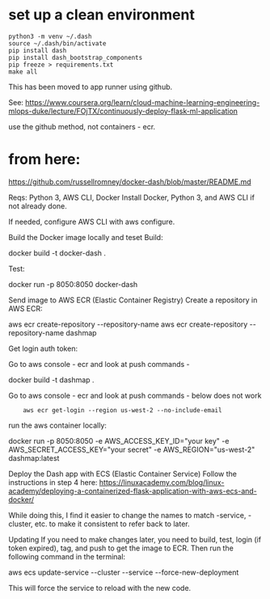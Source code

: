 
# set up a clean environment

```
python3 -m venv ~/.dash
source ~/.dash/bin/activate
pip install dash
pip install dash_bootstrap_components
pip freeze > requirements.txt
make all
```
This has been moved to app runner using github. 

See:  https://www.coursera.org/learn/cloud-machine-learning-engineering-mlops-duke/lecture/FOjTX/continuously-deploy-flask-ml-application

use the github method, not containers - ecr.

#  from here:

https://github.com/russellromney/docker-dash/blob/master/README.md


Reqs: Python 3, AWS CLI, Docker
Install Docker, Python 3, and AWS CLI if not already done.

If needed, configure AWS CLI with aws configure.

Build the Docker image locally and teset
Build:

docker build -t docker-dash .

Test:

docker run -p 8050:8050 docker-dash

Send image to AWS ECR (Elastic Container Registry)
Create a repository in AWS ECR:

aws ecr create-repository --repository-name <my-repo-name>
aws ecr create-repository --repository-name dashmap

Get login auth token:

Go to aws console - ecr and look at push commands - 

docker build -t dashmap .

Go to aws console - ecr and look at push commands -  below does not work

        aws ecr get-login --region us-west-2 --no-include-email


run the aws container locally:

docker run -p 8050:8050 -e AWS_ACCESS_KEY_ID="your key" -e  AWS_SECRET_ACCESS_KEY="your secret" -e AWS_REGION="us-west-2" dashmap:latest      

Deploy the Dash app with ECS (Elastic Container Service)
Follow the instructions in step 4 here: https://linuxacademy.com/blog/linux-academy/deploying-a-containerized-flask-application-with-aws-ecs-and-docker/

While doing this, I find it easier to change the names to match -service, -cluster, etc. to make it consistent to refer back to later.

Updating
If you need to make changes later, you need to build, test, login (if token expired), tag, and push to get the image to ECR. Then run the following command in the terminal:

aws ecs update-service --cluster <cluster name> --service <service name> --force-new-deployment

This will force the service to reload with the new code.


